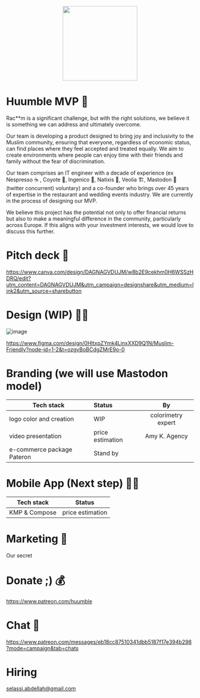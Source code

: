 <div align="center">
<image src="https://github.com/cloudshooterhumain/muslimsFriendly/blob/main/branch-with-leaves.png" width="200" height="200" align="center"></image>
</div>

# Huumble MVP 🙌

Rac**m is a significant challenge, but with the right solutions, we believe it is something we can address and ultimately overcome. 

Our team is developing a product designed to bring joy and inclusivity to the Muslim community, ensuring that everyone, regardless of economic status, can find places where they feel accepted and treated equally. We aim to create environments where people can enjoy time with their friends and family without the fear of discrimination.

Our team comprises an IT engineer with a decade of experience (ex Nespresso ☕ , Coyote 🐅, Ingenico 📱, Natixis 🏦, Veolia 🏗️, Mastodon 🐘 (twitter concurrent) voluntary) and a co-founder who brings over 45 years of expertise in the restaurant and wedding events industry. We are currently in the process of designing our MVP.

We believe this project has the potential not only to offer financial returns but also to make a meaningful difference in the community, particularly across Europe. If this aligns with your investment interests, we would love to discuss this further.

# Pitch deck 🎒
https://www.canva.com/design/DAGNAGVDUJM/w8b2E9cekhm0H6WSSzHDRQ/edit?utm_content=DAGNAGVDUJM&utm_campaign=designshare&utm_medium=link2&utm_source=sharebutton

# Design (WIP) 👩‍🎨
![image](https://github.com/user-attachments/assets/fe46082c-722a-4a1e-bc69-b993ad410a3d)

https://www.figma.com/design/0HItxpZYmk4LinxXXD9Q1N/Muslim-Friendly?node-id=1-2&t=ozgvBoBCdgZMrE9o-0

# Branding (we will use Mastodon model)

| Tech stack                 | Status             | By                 |
| -------------------------- |:-------------------|:------------------:|
| logo color and creation    | WIP                | colorimetry expert |
| video presentation         | price estimation   | Amy K. Agency      |
| e-commerce package Pateron | Stand by           |                    |


# Mobile App (Next step) 🧑‍💻

| Tech stack                 | Status             |
| -------------------------- |:------------------:|
| KMP & Compose              | price estimation   |


# Marketing 🚀
Our secret

# Donate ;) 💰
https://www.patreon.com/huumble

# Chat 📣
https://www.patreon.com/messages/eb18cc87510341dbb5187f17e394b298?mode=campaign&tab=chats


# Hiring

selassi.abdellah@gmail.com
